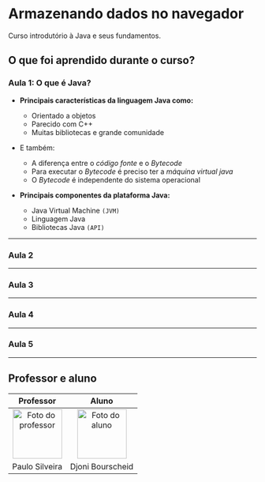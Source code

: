 # Armazenando dados no navegador

Curso introdutório à Java e seus fundamentos.

## O que foi aprendido durante o curso?

### Aula 1: O que é Java?

- **Principais características da linguagem Java como:**
  - Orientado a objetos
  - Parecido com C++
  - Muitas bibliotecas e grande comunidade
- E também:
  - A diferença entre o *código fonte* e o *Bytecode*
  - Para executar o *Bytecode* é preciso ter a *máquina virtual java*
  - O *Bytecode* é independente do sistema operacional

- **Principais componentes da plataforma Java:**
  - Java Virtual Machine `(JVM)`
  - Linguagem Java
  - Bibliotecas Java `(API)`

---

### Aula 2

---

### Aula 3

---

### Aula 4

---

### Aula 5

---

## Professor e aluno

Professor | Aluno
:---:     | :---:
<a href="https://github.com/peas" target="_blank" rel="noopener noreferrer"><img width="100" height="100" src="https://github.com/peas.png" alt="Foto do professor" title="Foto do professor"></a> | <a href="https://github.com/djonibourscheid" target="_blank" rel="noopener noreferrer"><img width="100" height="100" src="https://github.com/djonibourscheid.png" alt="Foto do aluno" title="Foto do aluno"></a>
Paulo Silveira |Djoni Bourscheid
